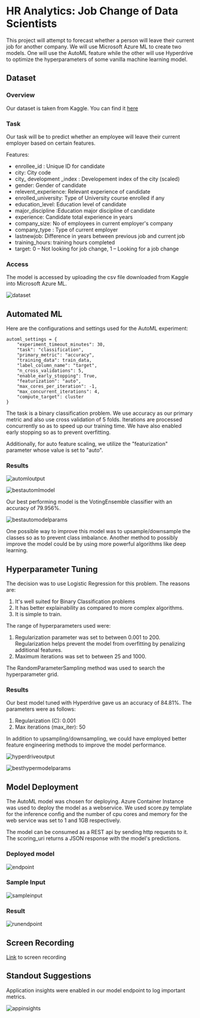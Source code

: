 # HR Analytics: Job Change of Data Scientists

This project will attempt to forecast whether a person will leave their current job for another company. We will use Microsoft Azure ML to create two models. One will use the AutoML feature while the other will use Hyperdrive to optimize the hyperparameters of some vanilla machine learning model.

## Dataset

### Overview

Our dataset is taken from Kaggle. You can find it [here](https://www.kaggle.com/arashnic/hr-analytics-job-change-of-data-scientists)
### Task

Our task will be to predict whether an employee will leave their current employer based on certain features. 

Features:

* enrollee_id : Unique ID for candidate
* city: City code
* city_ development _index : Developement index of the city (scaled)
* gender: Gender of candidate
* relevent_experience: Relevant experience of candidate
* enrolled_university: Type of University course enrolled if any
* education_level: Education level of candidate
* major_discipline :Education major discipline of candidate
* experience: Candidate total experience in years
* company_size: No of employees in current employer's company
* company_type : Type of current employer
* lastnewjob: Difference in years between previous job and current job
* training_hours: training hours completed
* target: 0 – Not looking for job change, 1 – Looking for a job change

### Access

The model is accessed by uploading the csv file downloaded from Kaggle into Microsoft Azure ML.

![dataset](Screenshots/dataset.png)

## Automated ML

Here are the configurations and settings used for the AutoML experiment:
```
automl_settings = {
    "experiment_timeout_minutes": 30,
    "task": "classification", 
    "primary_metric": "accuracy",
    "training_data": train_data,
    "label_column_name": "target",
    "n_cross_validations": 5,
    "enable_early_stopping": True,
    "featurization": "auto",
    "max_cores_per_iteration": -1,
    "max_concurrent_iterations": 4,
    "compute_target": cluster
}
```

The task is a binary classification problem. We use accuracy as our primary metric and also use cross validation of 5 folds. Iterations are processed concurrently so as to speed up our training time. We have also enabled early stopping so as to prevent overfitting.

Additionally, for auto feature scaling, we utilize  the "featurization" parameter whose value is set to "auto".

### Results


![automloutput](Screenshots/automloutput.png)

![bestautomlmodel](Screenshots/bestautomlmodel.png)

Our best performing model is the VotingEnsemble classifier with an accuracy of 79.956%.

![bestautomodelparams](Screenshots/bestautomodelparams.png)

One possible way to improve this model was to upsample/downsample the classes so as to prevent class imbalance. Another method to possibly improve the model could be by using more powerful algorithms like deep learning.

## Hyperparameter Tuning

The decision was to use Logistic Regression for this problem. The reasons are:
1. It's well suited for Binary Classification problems
2. It has better explainability as compared to more complex algorithms.
3. It is simple to train.

The range of hyperparameters used were:
1. Regularization parameter was set to between 0.001 to 200. Regularization helps prevent the model from overfitting by penalizing additional features.
2. Maximum iterations was set to between 25 and 1000.

The RandomParameterSampling method was used to search the hyperparameter grid.

### Results

Our best model tuned with Hyperdrive gave us an accuracy of 84.81%. The parameters were as follows:

1. Regularization (C): 0.001
2. Max iterations (max_iter): 50

In addition to upsampling/downsampling, we could have employed better feature engineering methods to improve the model performance.

![hyperdriveoutput](Screenshots/hyperdriveoutput.png)

![besthypermodelparams](Screenshots/besthypermodelparams.png)

## Model Deployment

The AutoML model was chosen for deploying. Azure Container Instance was used to deploy the model as a webservice. We used score.py template for the inference config and the number of cpu cores and memory for the web service was set to 1 and 1GB respectively.

The model can be consumed as a REST api by sending http requests to it. The scoring_uri returns a JSON response with the model's predictions.

### Deployed model

![endpoint](Screenshots/endpoint.png)

### Sample Input

![sampleinput](Screenshots/sampleinput.png)

### Result

![runendpoint](Screenshots/runendpoint.png)

## Screen Recording

[Link](https://www.youtube.com/watch?v=p8CyG4akRHg) to screen recording

## Standout Suggestions

Application insights were enabled in our model endpoint to log important metrics.

![appinsights](Screenshots/appinsights.png)